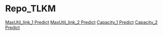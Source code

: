 # Repo_TLKM

[MaxUtil_link_1 Predict](https://colab.research.google.com/drive/14Fg2vEXxHBJ_yuq48X7rcCjzQ7Sl65jV?usp=sharing)
[MaxUtil_link_2 Predict](https://colab.research.google.com/drive/18SjFBuf-wtTnVIpU_yx9BRYRHYYC_nYt?usp=sharing)
[Capacity_1 Predict](https://colab.research.google.com/drive/1iW-LFuKy8tFZ19eQ32EiwjaJ6Vb4UQRe?usp=sharing)
[Capacity_2 Predict](https://colab.research.google.com/drive/1wYTVfxXxVihjNvJcgKhe3dQ8UJw9Hpqs?usp=sharing)
